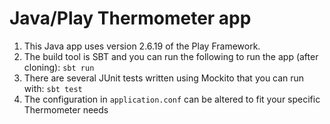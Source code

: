 # Java/Play Thermometer app

1. This Java app uses version 2.6.19 of the Play Framework.
2. The build tool is SBT and you can run the following to run the app (after cloning): ```sbt run```
3. There are several JUnit tests written using Mockito that you can run with: ```sbt test```
4. The configuration in ```application.conf``` can be altered to fit your specific Thermometer needs
